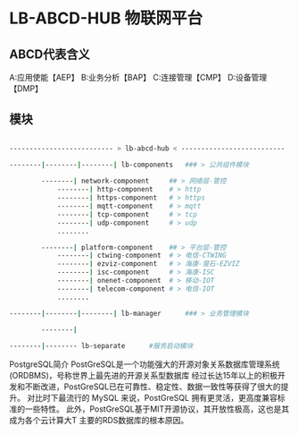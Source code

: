 # LB-ABCD-HUB 物联网平台

## ABCD代表含义

A:应用使能【AEP】
B:业务分析【BAP】
C:连接管理【CMP】
D:设备管理【DMP】

## 模块

```bash

-------------------------- > lb-abcd-hub < --------------------------

--------|--------|--------| lb-components   ### > 公共组件模块
        
        --------| network-component     ## > 网络层-管控
            --------| http-component    # > http
            --------| https-component   # > https
            --------| mqtt-component    # > mqtt
            --------| tcp-component     # > tcp
            --------| udp-component     # > udp
            ........            

        --------| platform-component    ## > 平台层-管控
            --------| ctwing-component  # > 电信-CTWING
            --------| ezviz-component   # > 海康-萤石-EZVIZ
            --------| isc-component     # > 海康-ISC
            --------| onenet-component  # > 移动-IOT
            --------| telecom-component # > 电信-IOT
            ........            

--------|--------|--------| lb-manager      ### > 业务管理模块
        
        --------| 

--------|-------- lb-separate      #服务启动模块
```

PostgreSQL简介
PostGreSQL是一个功能强大的开源对象关系数据库管理系统(ORDBMS)，号称世界上最先进的开源关系型数据库
经过长达15年以上的积极开发和不断改进，PostGreSQL已在可靠性、稳定性、数据一致性等获得了很大的提升。
对比时下最流行的 MySQL 来说，PostGreSQL 拥有更灵活，更高度兼容标准的一些特性。
此外，PostGreSQL基于MIT开源协议，其开放性极高，这也是其成为各个云计算大T 主要的RDS数据库的根本原因。




